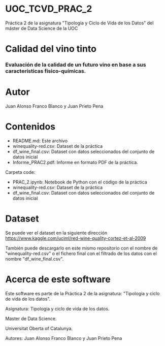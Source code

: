 # UOC_TCVD_PRAC_2
Práctica 2 de la asignatura "Tipología y Ciclo de Vida de los Datos" del máster de Data Science de la UOC


# Calidad del vino tinto
### Evaluación de la calidad de un futuro vino en base a sus características físico-químicas.

# Autor
Juan Alonso Franco Blanco y Juan Prieto Pena

# Contenidos
* README.md: Este archivo
* winequality-red.csv: Dataset de la práctica
* df_wine_final.csv: Dataset con datos seleccionados del conjunto de datos inicial
* Informe_PRAC2.pdf: Informe en formato PDF de la práctica.

Carpeta code:
* PRAC_2.ipynb: Notebook de Python con el código de la práctica
* winequality-red.csv: Dataset de la práctica
* df_wine_final.csv: Dataset con datos seleccionados del conjunto de datos inicial

# Dataset
Se puede ver el dataset en la siguiente dirección https://www.kaggle.com/uciml/red-wine-quality-cortez-et-al-2009

También puede descargarlo en este mismo repositorio con el nombre de "winequality-red.csv" o el fichero final con el filtrado de los datos con el nombre "df_wine_final.csv".

# Acerca de este software
Este software es parte de la Práctica 2 de la asignatura: "Tipologia y ciclo de vida de los datos".

Asignatura: Tipologia y ciclo de vida de los datos.

Master de Data Science.

Universitat Oberta of Catalunya.

Autores: Juan Alonso Franco Blanco y Juan Prieto Pena
